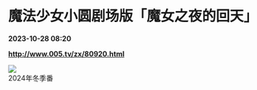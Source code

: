 # 魔法少女小圆剧场版「魔女之夜的回天」

**2023-10-28 08:20**

**http://www.005.tv/zx/80920.html**

![](http://www.005.tv/uploads/pic/2023/9/1694373903916.jpg)  
2024年冬季番